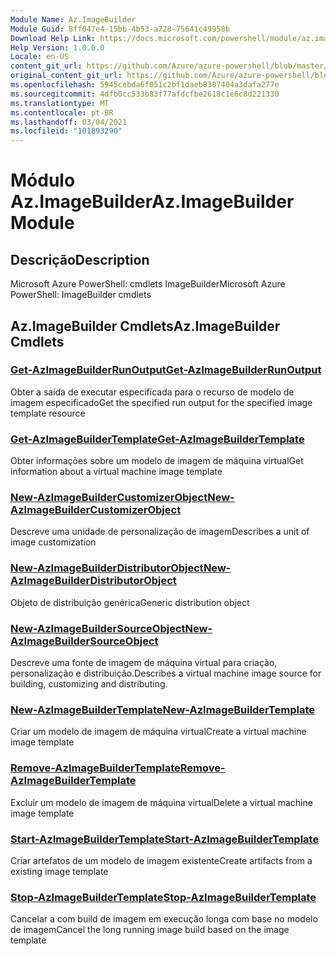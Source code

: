 ```yaml
---
Module Name: Az.ImageBuilder
Module Guid: 8ff047e4-15bb-4b53-a728-75641c49958b
Download Help Link: https://docs.microsoft.com/powershell/module/az.imagebuilder
Help Version: 1.0.0.0
Locale: en-US
content_git_url: https://github.com/Azure/azure-powershell/blob/master/src/ImageBuilder/help/Az.ImageBuilder.md
original_content_git_url: https://github.com/Azure/azure-powershell/blob/master/src/ImageBuilder/help/Az.ImageBuilder.md
ms.openlocfilehash: 5945cebda6f051c2bf1daeb8387404a3dafa277e
ms.sourcegitcommit: 4dfb0cc533b83f77afdcfbe2618c1e6c8d221330
ms.translationtype: MT
ms.contentlocale: pt-BR
ms.lasthandoff: 03/04/2021
ms.locfileid: "101893290"
---
```

# <span data-ttu-id="226ce-101">Módulo Az.ImageBuilder</span><span class="sxs-lookup"><span data-stu-id="226ce-101">Az.ImageBuilder Module</span></span>
## <span data-ttu-id="226ce-102">Descrição</span><span class="sxs-lookup"><span data-stu-id="226ce-102">Description</span></span>
<span data-ttu-id="226ce-103">Microsoft Azure PowerShell: cmdlets ImageBuilder</span><span class="sxs-lookup"><span data-stu-id="226ce-103">Microsoft Azure PowerShell: ImageBuilder cmdlets</span></span>

## <span data-ttu-id="226ce-104">Az.ImageBuilder Cmdlets</span><span class="sxs-lookup"><span data-stu-id="226ce-104">Az.ImageBuilder Cmdlets</span></span>
### [<span data-ttu-id="226ce-105">Get-AzImageBuilderRunOutput</span><span class="sxs-lookup"><span data-stu-id="226ce-105">Get-AzImageBuilderRunOutput</span></span>](Get-AzImageBuilderRunOutput.md)
<span data-ttu-id="226ce-106">Obter a saída de executar especificada para o recurso de modelo de imagem especificado</span><span class="sxs-lookup"><span data-stu-id="226ce-106">Get the specified run output for the specified image template resource</span></span>

### [<span data-ttu-id="226ce-107">Get-AzImageBuilderTemplate</span><span class="sxs-lookup"><span data-stu-id="226ce-107">Get-AzImageBuilderTemplate</span></span>](Get-AzImageBuilderTemplate.md)
<span data-ttu-id="226ce-108">Obter informações sobre um modelo de imagem de máquina virtual</span><span class="sxs-lookup"><span data-stu-id="226ce-108">Get information about a virtual machine image template</span></span>

### [<span data-ttu-id="226ce-109">New-AzImageBuilderCustomizerObject</span><span class="sxs-lookup"><span data-stu-id="226ce-109">New-AzImageBuilderCustomizerObject</span></span>](New-AzImageBuilderCustomizerObject.md)
<span data-ttu-id="226ce-110">Descreve uma unidade de personalização de imagem</span><span class="sxs-lookup"><span data-stu-id="226ce-110">Describes a unit of image customization</span></span>

### [<span data-ttu-id="226ce-111">New-AzImageBuilderDistributorObject</span><span class="sxs-lookup"><span data-stu-id="226ce-111">New-AzImageBuilderDistributorObject</span></span>](New-AzImageBuilderDistributorObject.md)
<span data-ttu-id="226ce-112">Objeto de distribuição genérica</span><span class="sxs-lookup"><span data-stu-id="226ce-112">Generic distribution object</span></span>

### [<span data-ttu-id="226ce-113">New-AzImageBuilderSourceObject</span><span class="sxs-lookup"><span data-stu-id="226ce-113">New-AzImageBuilderSourceObject</span></span>](New-AzImageBuilderSourceObject.md)
<span data-ttu-id="226ce-114">Descreve uma fonte de imagem de máquina virtual para criação, personalização e distribuição.</span><span class="sxs-lookup"><span data-stu-id="226ce-114">Describes a virtual machine image source for building, customizing and distributing.</span></span>

### [<span data-ttu-id="226ce-115">New-AzImageBuilderTemplate</span><span class="sxs-lookup"><span data-stu-id="226ce-115">New-AzImageBuilderTemplate</span></span>](New-AzImageBuilderTemplate.md)
<span data-ttu-id="226ce-116">Criar um modelo de imagem de máquina virtual</span><span class="sxs-lookup"><span data-stu-id="226ce-116">Create a virtual machine image template</span></span>

### [<span data-ttu-id="226ce-117">Remove-AzImageBuilderTemplate</span><span class="sxs-lookup"><span data-stu-id="226ce-117">Remove-AzImageBuilderTemplate</span></span>](Remove-AzImageBuilderTemplate.md)
<span data-ttu-id="226ce-118">Excluir um modelo de imagem de máquina virtual</span><span class="sxs-lookup"><span data-stu-id="226ce-118">Delete a virtual machine image template</span></span>

### [<span data-ttu-id="226ce-119">Start-AzImageBuilderTemplate</span><span class="sxs-lookup"><span data-stu-id="226ce-119">Start-AzImageBuilderTemplate</span></span>](Start-AzImageBuilderTemplate.md)
<span data-ttu-id="226ce-120">Criar artefatos de um modelo de imagem existente</span><span class="sxs-lookup"><span data-stu-id="226ce-120">Create artifacts from a existing image template</span></span>

### [<span data-ttu-id="226ce-121">Stop-AzImageBuilderTemplate</span><span class="sxs-lookup"><span data-stu-id="226ce-121">Stop-AzImageBuilderTemplate</span></span>](Stop-AzImageBuilderTemplate.md)
<span data-ttu-id="226ce-122">Cancelar a com build de imagem em execução longa com base no modelo de imagem</span><span class="sxs-lookup"><span data-stu-id="226ce-122">Cancel the long running image build based on the image template</span></span>


